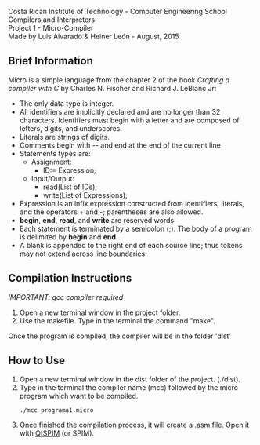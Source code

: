 Costa Rican Institute of Technology - Computer Engineering School  
Compilers and Interpreters  
Project 1 - Micro-Compiler  
Made by Luis Alvarado & Heiner León - August, 2015  

## Brief Information  

Micro is a simple language from the chapter 2 of the book *Crafting a compiler with C* by Charles N. Fischer and Richard J. LeBlanc Jr:

- The only data type is integer.
- All identifiers are implicitly declared and are no longer than 32 characters. Identifiers must begin with a letter and are composed of letters, digits, and underscores.
- Literals are strings of digits.
- Comments begin with -- and end at the end of the current line
- Statements types are:
    - Assignment:
        - ID:= Expression;
    - Input/Output:
        - read(List of IDs);
        - write(List of Expressions);
- Expression is an infix expression constructed from identifiers, literals, and the operators + and -; parentheses are also allowed.
- **begin**, **end**, **read**, and **write** are reserved words.
- Each statement is terminated by a semicolon (;). The body of a program is delimited by **begin** and **end**.
- A blank is appended to the right end of each source line; thus tokens may not extend across line boundaries.

## Compilation Instructions

*IMPORTANT: gcc compiler required*

1. Open a new terminal window in the project folder.
2. Use the makefile. Type in the terminal the command "make".

Once the program is compiled, the compiler will be in the folder 'dist'

## How to Use

1. Open a new terminal window in the dist folder of the project. (./dist).
2. Type in the terminal the compiler name (mcc) followed by the micro program which want to be compiled.  
    ```
    ./mcc programa1.micro
    ```
3. Once finished the compilation process, it will create a .asm file. Open it with [QtSPIM](http://spimsimulator.sourceforge.net) (or SPIM).  
